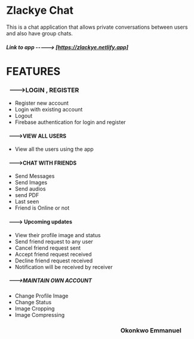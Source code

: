 # Zlackye Chat

This is a chat application that allows private conversations between users and also have group chats.
#####  Link to app -----> [https://zlackye.netlify.app]

# FEATURES

### &nbsp;  --->LOGIN , REGISTER
* Register new account
* Login with existing account
* Logout
* Firebase authentication for login and register

#### &nbsp; --->VIEW ALL USERS
* View all the users using the app
#### &nbsp; --->CHAT WITH FRIENDS
* Send Messages
* Send Images
* Send audios
* send PDF
* Last seen 
* Friend is Online or not

####  &nbsp; ---> Upcoming updates
* View their profile image and status
* Send friend request to any user
* Cancel friend request sent
* Accept friend request received
* Decline friend request received
* Notification will be received by receiver
##### &nbsp; --->MAINTAIN OWN ACCOUNT 
* Change Profile Image
* Change Status
* Image Cropping 
* Image Compressing

### <h3 align="right">Okonkwo Emmanuel &nbsp;&nbsp;&nbsp;&nbsp;&nbsp;&nbsp;&nbsp;&nbsp;</h5>
